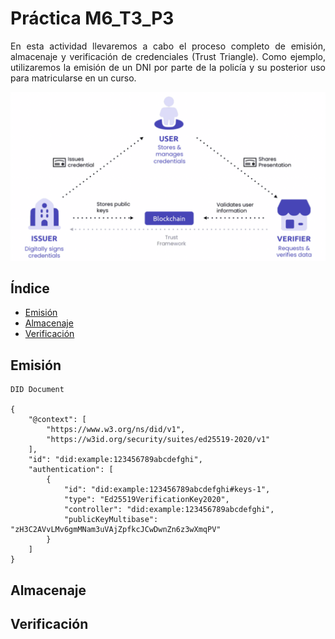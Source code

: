 # Práctica M6_T3_P3
<p align="justify">
En esta actividad llevaremos a cabo el proceso completo de emisión, almacenaje y verificación de credenciales (Trust Triangle). Como ejemplo, utilizaremos la emisión de un DNI por parte de la policía y su posterior uso para matricularse en un curso.
</p>

<div align="center">
  <img src="./img/triangle.png">
</div>

## Índice
<ul>
  <li>
    <a href="#emisión">Emisión</a>
  </li>
  <li>
    <a href="#almacenaje">Almacenaje</a>
  </li>
  <li>
    <a href="#verificación">Verificación</a>
  </li>
</ul>


## Emisión


    DID Document

    {
        "@context": [
            "https://www.w3.org/ns/did/v1",
            "https://w3id.org/security/suites/ed25519-2020/v1"
        ],
        "id": "did:example:123456789abcdefghi",
        "authentication": [
            {
                "id": "did:example:123456789abcdefghi#keys-1",
                "type": "Ed25519VerificationKey2020",
                "controller": "did:example:123456789abcdefghi",
                "publicKeyMultibase": "zH3C2AVvLMv6gmMNam3uVAjZpfkcJCwDwnZn6z3wXmqPV"
            }
        ]
    }

## Almacenaje

## Verificación
